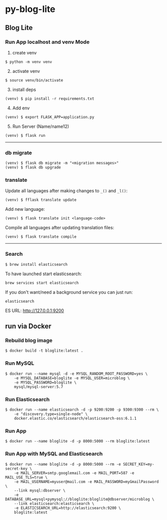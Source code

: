# py-blog-lite

## Blog Lite

### Run App localhost and venv Mode
1. create venv
```shell script
$ python -m venv venv
```
2. activate venv
```shell script
$ source venv/bin/activate
```
3. install deps
```shell script
(venv) $ pip install -r requirements.txt
```

4. Add env
```shell script
(venv) $ export FLASK_APP=application.py
```

5. Run Server (Name/name12)
```shell script
(venv) $ flask run
```

______________________________________________________

### db migrate
```shell script
(venv) $ flask db migrate -m "<migration messages>"
(venv) $ flask db upgrade
```

### translate
Update all languages after making changes to `_()` and `_l()`:
```shell script
(venv) $ fflask translate update
```

Add new language:
```shell script
(venv) $ flask translate init <language-code>
```

Compile all languages after updating translation files:
```shell script
(venv) $ flask translate compile
```

________________________________________________________

### Search
```shell script
$ brew install elasticsearch
```
To have launched start elasticsearch:
```shell script
brew services start elasticsearch
```
If you don't want/need a background service you can just run:
```shell script
elasticsearch
```

ES URL: http://127.0.0.1:9200


## run via Docker

### Rebuild blog image
```shell script
$ docker build -t bloglite:latest .
```

### Run MySQL
```shell script
$ docker run --name mysql -d -e MYSQL_RANDOM_ROOT_PASSWORD=yes \
    -e MYSQL_DATABASE=bloglite -e MYSQL_USER=microblog \
    -e MYSQL_PASSWORD=bloglite \
    mysql/mysql-server:5.7
```
### Run Elasticsearch
```shell script
$ docker run --name elasticsearch -d -p 9200:9200 -p 9300:9300 --rm \
    -e "discovery.type=single-node" \
    docker.elastic.co/elasticsearch/elasticsearch-oss:6.1.1
```
### Run App
```shell script
$ docker run --name bloglite -d -p 8000:5000 --rm bloglite:latest
```

### Run App with MySQL and Elasticsearch
```shell script
$ docker run --name bloglite -d -p 8000:5000 --rm -e SECRET_KEY=my-secret-key \
    -e MAIL_SERVER=smtp.googlemail.com -e MAIL_PORT=587 -e MAIL_USE_TLS=true \
    -e MAIL_USERNAME=myuser@mail.com -e MAIL_PASSWORD=myGmailPassword \
    --link mysql:dbserver \
    -e DATABASE_URL=mysql+pymysql://bloglite:bloglite@dbserver/microblog \
    --link elasticsearch:elasticsearch \
    -e ELASTICSEARCH_URL=http://elasticsearch:9200 \
    bloglite:latest
```



